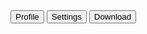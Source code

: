 <script>
	import { ButtonGroup, Button, GradientButton } from 'svelte-5-ui-lib';
	import {
		UserCircleSolid,
		AdjustmentsVerticalSolid,
		DownloadSolid
	} from 'flowbite-svelte-icons';
	const handleClick = () => {
		alert('Clicked');
	};
</script>

<ButtonGroup>
  <Button outline color="dark">
      <UserCircleSolid class="me-2 h-3 w-3" />
      Profile
  </Button>
  <Button outline color="dark">
      <AdjustmentsVerticalSolid class="me-2 h-3 w-3" />
      Settings
  </Button>
  <Button outline color="dark">
      <DownloadSolid class="me-2 h-3 w-3" />
      Download
  </Button>
</ButtonGroup>